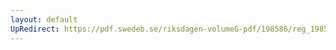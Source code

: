 ```yaml
---
layout: default
UpRedirect: https://pdf.swedeb.se/riksdagen-volumeG-pdf/198586/reg_198586__reg_01/reg_198586__reg_01_0098.pdf
---
```

